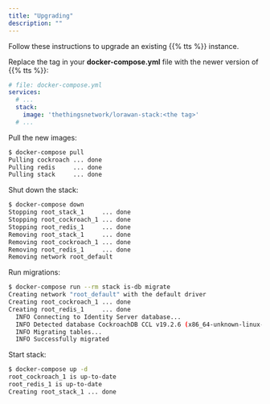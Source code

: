 ```yaml
---
title: "Upgrading"
description: ""
---
```


Follow these instructions to upgrade an existing {{% tts %}} instance.

Replace the tag in your **docker-compose.yml** file with the newer version of {{% tts %}}:

```yaml
# file: docker-compose.yml
services:
  # ...
  stack:
    image: 'thethingsnetwork/lorawan-stack:<the tag>'
  # ...

```

Pull the new images:

```bash
$ docker-compose pull
Pulling cockroach ... done
Pulling redis     ... done
Pulling stack     ... done
```

Shut down the stack:

```bash
$ docker-compose down
Stopping root_stack_1     ... done
Stopping root_cockroach_1 ... done
Stopping root_redis_1     ... done
Removing root_stack_1     ... done
Removing root_cockroach_1 ... done
Removing root_redis_1     ... done
Removing network root_default
```

Run migrations:

```bash
$ docker-compose run --rm stack is-db migrate
Creating network "root_default" with the default driver
Creating root_cockroach_1 ... done
Creating root_redis_1     ... done
  INFO Connecting to Identity Server database...
  INFO Detected database CockroachDB CCL v19.2.6 (x86_64-unknown-linux-gnu, built 2020/04/06 18:05:31, go1.12.12)
  INFO Migrating tables...                     
  INFO Successfully migrated  
```

Start stack:

```bash
$ docker-compose up -d
root_cockroach_1 is up-to-date
root_redis_1 is up-to-date
Creating root_stack_1 ... done
```
